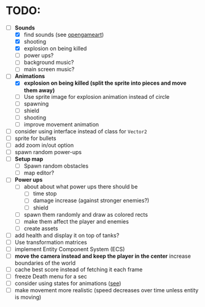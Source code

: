 # TODO:

-   [ ] **Sounds**
    -   [x] find sounds (see [opengameart](https://opengameart.org/art-search-advanced?keys=&field_art_type_tid%5B%5D=12&sort_by=count&sort_order=DESC))
    -   [x] shooting
    -   [x] explosion on being killed
    -   [ ] power ups?
    -   [ ] background music?
    -   [ ] main screen music?
-   [ ] **Animations**
    -   [x] **explosion on being killed (split the sprite into pieces and move them away)**
    -   [ ] Use sprite image for explosion animation instead of circle
    -   [ ] spawning
    -   [ ] shield
    -   [ ] shooting
    -   [ ] improve movement animation
-   [ ] consider using interface instead of class for `Vector2`
-   [ ] sprite for bullets
-   [ ] add zoom in/out option
-   [ ] spawn random power-ups
-   [ ] **Setup map**
    -   [ ] Spawn random obstacles
    -   [ ] map editor?
-   [ ] **Power ups**
    -   [ ] about about what power ups there should be
        -   [ ] time stop
        -   [ ] damage increase (against stronger enemies?)
        -   [ ] shield
    -   [ ] spawn them randomly and draw as colored rects
    -   [ ] make them affect the player and enemies
    -   [ ] create assets
-   [ ] add health and display it on top of tanks?
-   [ ] Use transformation matrices
-   [ ] implement Entity Component System (ECS)
-   [ ] **move the camera instead and keep the player in the center** increase boundaries of the world
-   [ ] cache best score instead of fetching it each frame
-   [ ] freeze Death menu for a sec
-   [ ] consider using states for animations ([see](https://www.youtube.com/watch?v=e3LGFrHqqiI))
-   [ ] make movement more realistic (speed decreases over time unless entity is moving)
